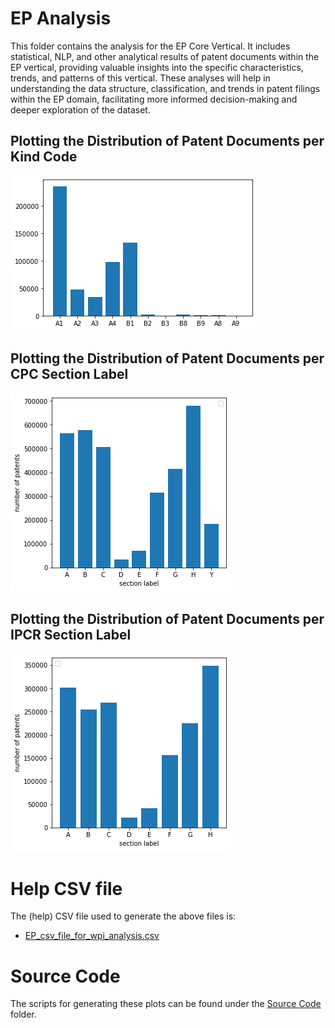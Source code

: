 # EP Analysis
This folder contains the analysis for the EP Core Vertical. It includes statistical, NLP, and other analytical results of patent documents within the EP vertical, providing valuable insights into the specific characteristics, trends, and patterns of this vertical. These analyses will help in understanding the data structure, classification, and trends in patent filings within the EP domain, facilitating more informed decision-making and deeper exploration of the dataset.

## Plotting the Distribution of Patent Documents per Kind Code
![plot_distribution_patdocs_kindcode](plot_distribution_patdocs_kindcode.png)

## Plotting the Distribution of Patent Documents per CPC Section Label
![plot_distribution_pat_sectionlabel](plot_distribution_pat_sectionlabel.png)

## Plotting the Distribution of Patent Documents per IPCR Section Label
![plot_distribution_pat_sectionlabel_ipcr](plot_distribution_pat_sectionlabel_ipcr.png)

# Help CSV file
The (help) CSV file used to generate the above files is:
- [EP_csv_file_for_wpi_analysis.csv](https://drive.google.com/file/d/1Chacl6rF8Yk0_dScPnt4JT3IkEeDXqCv/view?usp=sharing)

# Source Code
The scripts for generating these plots can be found under the [Source Code](https://github.com/cs1msa/WPIplus/tree/main/Collection%20Analysis/Source%20Code) folder.
